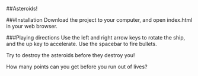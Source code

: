 ##Asteroids!

###Installation
Download the project to your computer, and open index.html in your web browser. 

###Playing directions
Use the left and right arrow keys to rotate the ship, and the up key to accelerate.
Use the spacebar to fire bullets. 

Try to destroy the asteroids before they destroy you! 

How many points can you get before you run out of lives?
